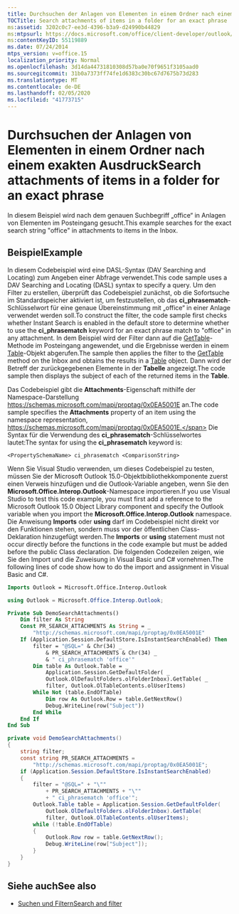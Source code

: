 ```yaml
---
title: Durchsuchen der Anlagen von Elementen in einem Ordner nach einem exakten Ausdruck
TOCTitle: Search attachments of items in a folder for an exact phrase
ms:assetid: 3202c0c7-ee3d-4396-b3a9-d24990b44829
ms:mtpsurl: https://docs.microsoft.com/office/client-developer/outlook/pia/how-to-search-attachments-of-items-in-a-folder-for-an-exact-phrase?redirectedfrom=MSDN
ms:contentKeyID: 55119889
ms.date: 07/24/2014
mtps_version: v=office.15
localization_priority: Normal
ms.openlocfilehash: 3d14da44731810308d57ba0e70f9651f3105aad0
ms.sourcegitcommit: 31b0a7373ff74fe1d6383c30bc67d7675b73d283
ms.translationtype: MT
ms.contentlocale: de-DE
ms.lasthandoff: 02/05/2020
ms.locfileid: "41773715"
---
```

# <a name="search-attachments-of-items-in-a-folder-for-an-exact-phrase"></a><span data-ttu-id="2b3b4-102">Durchsuchen der Anlagen von Elementen in einem Ordner nach einem exakten Ausdruck</span><span class="sxs-lookup"><span data-stu-id="2b3b4-102">Search attachments of items in a folder for an exact phrase</span></span>

<span data-ttu-id="2b3b4-103">In diesem Beispiel wird nach dem genauen Suchbegriff „office“ in Anlagen von Elementen im Posteingang gesucht.</span><span class="sxs-lookup"><span data-stu-id="2b3b4-103">This example searches for the exact search string "office" in attachments to items in the Inbox.</span></span>

## <a name="example"></a><span data-ttu-id="2b3b4-104">Beispiel</span><span class="sxs-lookup"><span data-stu-id="2b3b4-104">Example</span></span>

<span data-ttu-id="2b3b4-105">In diesem Codebeispiel wird eine DASL-Syntax (DAV Searching and Locating) zum Angeben einer Abfrage verwendet.</span><span class="sxs-lookup"><span data-stu-id="2b3b4-105">This code sample uses a DAV Searching and Locating (DASL) syntax to specify a query.</span></span> <span data-ttu-id="2b3b4-106">Um den Filter zu erstellen, überprüft das Codebeispiel zunächst, ob die Sofortsuche im Standardspeicher aktiviert ist, um festzustellen, ob das **ci\_phrasematch**-Schlüsselwort für eine genaue Übereinstimmung mit „office“ in einer Anlage verwendet werden soll.</span><span class="sxs-lookup"><span data-stu-id="2b3b4-106">To construct the filter, the code sample first checks whether Instant Search is enabled in the default store to determine whether to use the **ci\_phrasematch** keyword for an exact phrase match to "office" in any attachment.</span></span> <span data-ttu-id="2b3b4-107">In dem Beispiel wird der Filter dann auf die [GetTable](https://docs.microsoft.com/dotnet/api/microsoft.office.interop.outlook.mapifolder.gettable?redirectedfrom=MSDN&view=outlook-pia#Microsoft_Office_Interop_Outlook_MAPIFolder_GetTable_System_Object_System_Object_)-Methode im Posteingang angewendet, und die Ergebnisse werden in einem [Table](https://docs.microsoft.com/dotnet/api/microsoft.office.interop.outlook.table?redirectedfrom=MSDN&view=outlook-pia)-Objekt abgerufen.</span><span class="sxs-lookup"><span data-stu-id="2b3b4-107">The sample then applies the filter to the [GetTable](https://docs.microsoft.com/dotnet/api/microsoft.office.interop.outlook.mapifolder.gettable?redirectedfrom=MSDN&view=outlook-pia#Microsoft_Office_Interop_Outlook_MAPIFolder_GetTable_System_Object_System_Object_) method on the Inbox and obtains the results in a [Table](https://docs.microsoft.com/dotnet/api/microsoft.office.interop.outlook.table?redirectedfrom=MSDN&view=outlook-pia) object.</span></span> <span data-ttu-id="2b3b4-108">Dann wird der Betreff der zurückgegebenen Elemente in der **Tabelle** angezeigt.</span><span class="sxs-lookup"><span data-stu-id="2b3b4-108">The code sample then displays the subject of each of the returned items in the **Table**.</span></span>

<span data-ttu-id="2b3b4-109">Das Codebeispiel gibt die **Attachments**-Eigenschaft mithilfe der Namespace-Darstellung https://schemas.microsoft.com/mapi/proptag/0x0EA5001E an.</span><span class="sxs-lookup"><span data-stu-id="2b3b4-109">The code sample specifies the **Attachments** property of an item using the namespace representation, https://schemas.microsoft.com/mapi/proptag/0x0EA5001E.</span></span> <span data-ttu-id="2b3b4-110">Die Syntax für die Verwendung des **ci\_phrasematch**-Schlüsselwortes lautet:</span><span class="sxs-lookup"><span data-stu-id="2b3b4-110">The syntax for using the **ci\_phrasematch** keyword is:</span></span>

`<PropertySchemaName> ci_phrasematch <ComparisonString>`

<span data-ttu-id="2b3b4-111">Wenn Sie Visual Studio verwenden, um dieses Codebeispiel zu testen, müssen Sie der Microsoft Outlook 15.0-Objektbibliothekkomponente zuerst einen Verweis hinzufügen und die Outlook-Variable angeben, wenn Sie den **Microsoft.Office.Interop.Outlook**-Namespace importieren.</span><span class="sxs-lookup"><span data-stu-id="2b3b4-111">If you use Visual Studio to test this code example, you must first add a reference to the Microsoft Outlook 15.0 Object Library component and specify the Outlook variable when you import the **Microsoft.Office.Interop.Outlook** namespace.</span></span> <span data-ttu-id="2b3b4-112">Die Anweisung **Imports** oder **using** darf im Codebeispiel nicht direkt vor den Funktionen stehen, sondern muss vor der öffentlichen Class-Deklaration hinzugefügt werden.</span><span class="sxs-lookup"><span data-stu-id="2b3b4-112">The **Imports** or **using** statement must not occur directly before the functions in the code example but must be added before the public Class declaration.</span></span> <span data-ttu-id="2b3b4-113">Die folgenden Codezeilen zeigen, wie Sie den Import und die Zuweisung in Visual Basic und C\# vornehmen.</span><span class="sxs-lookup"><span data-stu-id="2b3b4-113">The following lines of code show how to do the import and assignment in Visual Basic and C\#.</span></span>

```vb
Imports Outlook = Microsoft.Office.Interop.Outlook
```


```csharp
using Outlook = Microsoft.Office.Interop.Outlook;
```


```vb
Private Sub DemoSearchAttachments()
    Dim filter As String
    Const PR_SEARCH_ATTACHMENTS As String = _
        "http://schemas.microsoft.com/mapi/proptag/0x0EA5001E"
    If (Application.Session.DefaultStore.IsInstantSearchEnabled) Then
        filter = "@SQL=" & Chr(34) _
            & PR_SEARCH_ATTACHMENTS & Chr(34) _
            & " ci_phrasematch 'office'"
        Dim table As Outlook.Table = _
            Application.Session.GetDefaultFolder( _
            Outlook.OlDefaultFolders.olFolderInbox).GetTable( _
            filter, Outlook.OlTableContents.olUserItems)
        While Not (table.EndOfTable)
            Dim row As Outlook.Row = table.GetNextRow()
            Debug.WriteLine(row("Subject"))
        End While
    End If
End Sub
```


```csharp
private void DemoSearchAttachments()
{
    string filter;
    const string PR_SEARCH_ATTACHMENTS =
        "http://schemas.microsoft.com/mapi/proptag/0x0EA5001E";
    if (Application.Session.DefaultStore.IsInstantSearchEnabled)
    {
        filter = "@SQL=" + "\""
            + PR_SEARCH_ATTACHMENTS + "\""
            + " ci_phrasematch 'office'";
        Outlook.Table table = Application.Session.GetDefaultFolder(
            Outlook.OlDefaultFolders.olFolderInbox).GetTable(
            filter, Outlook.OlTableContents.olUserItems);
        while (!table.EndOfTable)
        {
            Outlook.Row row = table.GetNextRow();
            Debug.WriteLine(row["Subject"]);
        }
    }
}
```

## <a name="see-also"></a><span data-ttu-id="2b3b4-114">Siehe auch</span><span class="sxs-lookup"><span data-stu-id="2b3b4-114">See also</span></span>

- [<span data-ttu-id="2b3b4-115">Suchen und Filtern</span><span class="sxs-lookup"><span data-stu-id="2b3b4-115">Search and filter</span></span>](search-and-filter.md)

